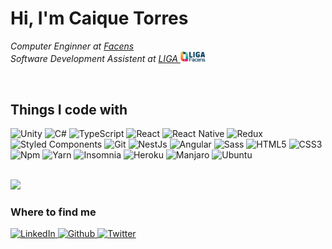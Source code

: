 <h1>Hi, I'm Caique Torres</h1>

<p>
    <em>Computer Enginner at <a href="https://facens.br">Facens</a>
        </br>
        Software Development Assistent at <a href="https://liga.facens.br/">
            LIGA
            <img src="./logo.png" width="40">
        </a>
    </em>
</p>

</br>

<h2>Things I code with</h2>
<p>
    <img alt="Unity" src="https://img.shields.io/badge/-Unity-black?style=flat-square&logo=unity&logoColor=white" />
    <img alt="C#" src="https://img.shields.io/badge/-CSharp-280068?style=flat-square&logo=c-sharp&logoColor=white" />
    <img alt="TypeScript" src="https://img.shields.io/badge/-TypeScript-007ACC?style=flat-square&logo=typescript&logoColor=white" />
    <img alt="React" src="https://img.shields.io/badge/-React-45b8d8?style=flat-square&logo=react&logoColor=white" />
    <img alt="React Native" src="https://img.shields.io/badge/-React Native-45b8d8?style=flat-square&logo=react&logoColor=white" />
    <img alt="Redux" src="https://img.shields.io/badge/-Redux-764ABC?style=flat-square&logo=redux&logoColor=white" />
    <img alt="Styled Components" src="https://img.shields.io/badge/-Styled_Components-db7092?style=flat-square&logo=styled-components&logoColor=white" />
    <img alt="Git" src="https://img.shields.io/badge/-Git-F05032?style=flat-square&logo=git&logoColor=white" />
    <img alt="NestJs" src="https://img.shields.io/badge/-Nestjs-ea2845?style=flat-square&logo=nestjs&logoColor=white" />
    <img alt="Angular" src="https://img.shields.io/badge/-Angular-DD0031?style=flat-square&logo=angular&logoColor=white" />
    <img alt="Sass" src="https://img.shields.io/badge/-Sass-CC6699?style=flat-square&logo=sass&logoColor=white" />
    <img alt="HTML5" src="https://img.shields.io/badge/-HTML5-E34F26?style=flat-square&logo=html5&logoColor=white" />
    <img alt="CSS3" src="https://img.shields.io/badge/-CSS3-1572B6?style=flat-square&logo=css3&logoColor=white" />
    <img alt="Npm" src="https://img.shields.io/badge/-NPM-CB3837?style=flat-square&logo=npm&logoColor=white" />
    <img alt="Yarn" src="https://img.shields.io/badge/-YARN-2C8EBB?style=flat-square&logo=yarn&logoColor=white" />
    <img alt="Insomnia" src="https://img.shields.io/badge/-Insomnia-5849BE?style=flat-square&logo=insomnia&logoColor=white" />
    <img alt="Heroku" src="https://img.shields.io/badge/-Heroku-430098?style=flat-square&logo=heroku&logoColor=white" />
    <img alt="Manjaro" src="https://img.shields.io/badge/-Manjaro-35BF5C?style=flat-square&logo=manjaro&logoColor=white" />
    <img alt="Ubuntu" src="https://img.shields.io/badge/-Ubuntu-E95420?style=flat-square&logo=ubuntu&logoColor=white" />
</p>

</br>

<img width="400" src="https://github-readme-stats.vercel.app/api/top-langs?username=caiquetorres&langs_count=6&theme=dark&layout=compact" />

</br>

<h3>Where to find me</h3>
<p>
    <a href="https://www.linkedin.com/in/caique-torres-3532401b1" target="_blank">
        <img alt="LinkedIn" src="https://img.shields.io/badge/linkedin-%230077B5.svg?&style=for-the-badge&logo=linkedin&logoColor=white" />
    </a>
    <a href="https://github.com/caiquetorres" target="_blank">
        <img alt="Github" src="https://img.shields.io/badge/GitHub-%2312100E.svg?&style=for-the-badge&logo=Github&logoColor=white" />
    </a>
    <a href="https://twitter.com/caiquetorres28" target="_blank">
        <img alt="Twitter" src="https://img.shields.io/badge/twitter-%231DA1F2.svg?&style=for-the-badge&logo=twitter&logoColor=white" />
    </a>
</p>
